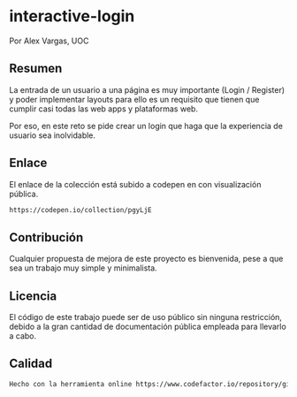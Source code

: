 # interactive-login

Por Alex Vargas, UOC

## Resumen

La entrada de un usuario a una página es muy importante (Login / Register) y poder implementar layouts para ello es un requisito que tienen que cumplir casi todas las web apps y plataformas web.

Por eso, en este reto se pide crear un login que haga que la experiencia de usuario sea inolvidable.

## Enlace

El enlace de la colección está subido a codepen en con visualización pública.

```bash
https://codepen.io/collection/pgyLjE
```

## Contribución
Cualquier propuesta de mejora de este proyecto es bienvenida, pese a que sea un trabajo muy simple y minimalista. 

## Licencia

El código de este trabajo puede ser de uso público sin ninguna restricción, debido a la gran cantidad de documentación pública empleada para llevarlo a cabo.

## Calidad 

```bash
Hecho con la herramienta online https://www.codefactor.io/repository/github/avargascr/interactive-login/issues
```

